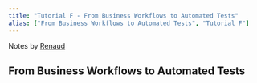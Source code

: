 ```yaml
---
title: "Tutorial F - From Business Workflows to Automated Tests"
alias: ["From Business Workflows to Automated Tests", "Tutorial F"]
---
```

Notes by [Renaud](people/Renaud.md)

## From Business Workflows to Automated Tests

